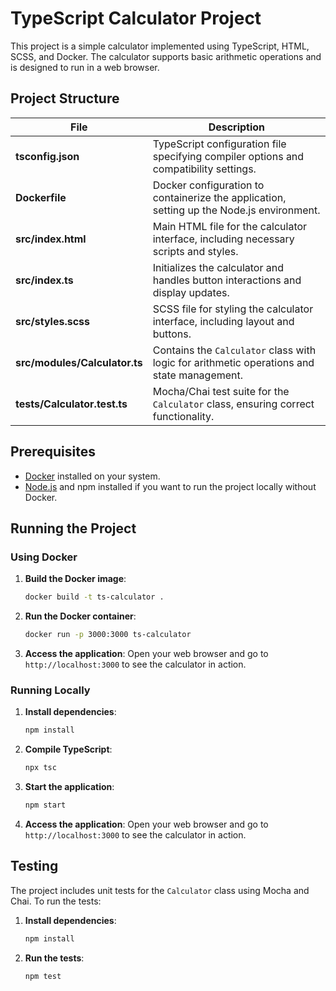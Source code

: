 # TypeScript Calculator Project

This project is a simple calculator implemented using TypeScript, HTML, SCSS, and Docker. The calculator supports basic arithmetic operations and is designed to run in a web browser.

## Project Structure
| File                          | Description                                                                               |
|-------------------------------|-------------------------------------------------------------------------------------------|
| **tsconfig.json**             | TypeScript configuration file specifying compiler options and compatibility settings.     |
| **Dockerfile**                | Docker configuration to containerize the application, setting up the Node.js environment. |
| **src/index.html**            | Main HTML file for the calculator interface, including necessary scripts and styles.      |
| **src/index.ts**              | Initializes the calculator and handles button interactions and display updates.           |
| **src/styles.scss**           | SCSS file for styling the calculator interface, including layout and buttons.             |
| **src/modules/Calculator.ts** | Contains the `Calculator` class with logic for arithmetic operations and state management.|
| **tests/Calculator.test.ts**  | Mocha/Chai test suite for the `Calculator` class, ensuring correct functionality.         |

## Prerequisites
- [Docker](https://www.docker.com/) installed on your system.
- [Node.js](https://nodejs.org/) and npm installed if you want to run the project locally without Docker.

## Running the Project
### Using Docker
1. **Build the Docker image**:
   ```sh
   docker build -t ts-calculator .
   ```

2. **Run the Docker container**:
   ```sh
   docker run -p 3000:3000 ts-calculator
   ```

3. **Access the application**:
   Open your web browser and go to `http://localhost:3000` to see the calculator in action.

### Running Locally
1. **Install dependencies**:
   ```sh
   npm install
   ```

2. **Compile TypeScript**:
   ```sh
   npx tsc
   ```

3. **Start the application**:
   ```sh
   npm start
   ```

4. **Access the application**:
   Open your web browser and go to `http://localhost:3000` to see the calculator in action.

## Testing
The project includes unit tests for the `Calculator` class using Mocha and Chai. To run the tests:

1. **Install dependencies**:
   ```sh
   npm install
   ```

2. **Run the tests**:
   ```sh
   npm test
   ```

